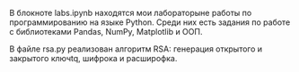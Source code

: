 В блокноте labs.ipynb находятся мои лабораторыне работы по программированию на языке Python. Среди них есть задания по работе с библиотеками Pandas, NumPy, Matplotlib и ООП.

В файле rsa.py реализован алгоритм RSA: генерация открытого и закрытого ключtq, шифрока и расширофка.
